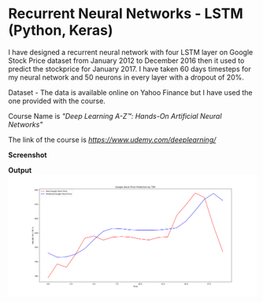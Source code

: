 # Recurrent Neural Networks - LSTM (Python, Keras)

I have designed a recurrent neural network with four LSTM layer on Google Stock Price dataset from January 2012 to December 2016 then it used to predict the stockprice for January 2017. I have taken 60 days timesteps for my neural network and 50 neurons in every layer with a dropout of 20%. 

Dataset - The data is available online on Yahoo Finance but I have used the one provided with the course. 

Course Name is *"Deep Learning A-Z™: Hands-On Artificial Neural Networks"*

The link of the course is *https://www.udemy.com/deeplearning/*

**Screenshot**

**Output**
![alt_text](https://github.com/TDeepanshPandey/Recurrent_Neural_Networks/blob/master/Output.png)


